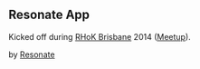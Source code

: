 Resonate App
-------------------------------------------

Kicked off during [RHoK Brisbane](http://rhokbrisbane.org) 2014 ([Meetup](http://www.meetup.com/Rhok-Brisbane/events/174434442/)).



by [Resonate](http://resn8.org)
